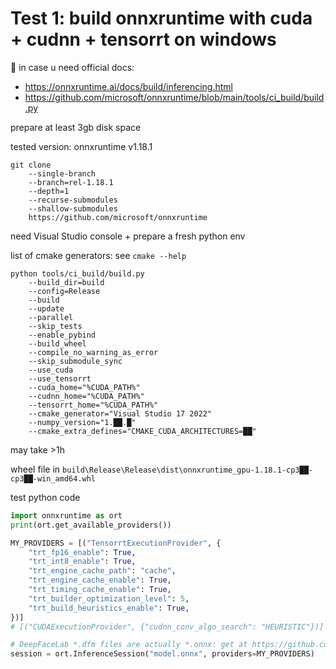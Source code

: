 # Test 1: build onnxruntime with cuda + cudnn + tensorrt on windows

📑 in case u need official docs:
- https://onnxruntime.ai/docs/build/inferencing.html
- https://github.com/microsoft/onnxruntime/blob/main/tools/ci_build/build.py

prepare at least 3gb disk space

tested version: onnxruntime v1.18.1
```
git clone
	--single-branch
	--branch=rel-1.18.1
	--depth=1
	--recurse-submodules
	--shallow-submodules
	https://github.com/microsoft/onnxruntime
```
need Visual Studio console + prepare a fresh python env

list of cmake generators: see `cmake --help`
```
python tools/ci_build/build.py
	--build_dir=build
	--config=Release
	--build
	--update
	--parallel
	--skip_tests
	--enable_pybind
	--build_wheel
	--compile_no_warning_as_error
	--skip_submodule_sync
	--use_cuda
	--use_tensorrt
	--cuda_home="%CUDA_PATH%"
	--cudnn_home="%CUDA_PATH%"
	--tensorrt_home="%CUDA_PATH%"
	--cmake_generator="Visual Studio 17 2022"
	--numpy_version="1.██.█"
	--cmake_extra_defines="CMAKE_CUDA_ARCHITECTURES=██"
```
may take >1h

wheel file in `build\Release\Release\dist\onnxruntime_gpu-1.18.1-cp3██-cp3██-win_amd64.whl`

test python code
```python
import onnxruntime as ort
print(ort.get_available_providers())

MY_PROVIDERS = [("TensorrtExecutionProvider", {
	"trt_fp16_enable": True,
	"trt_int8_enable": True,
	"trt_engine_cache_path": "cache",
	"trt_engine_cache_enable": True,
	"trt_timing_cache_enable": True,
	"trt_builder_optimization_level": 5,
	"trt_build_heuristics_enable": True,
})]
# [("CUDAExecutionProvider", {"cudnn_conv_algo_search": "HEURISTIC"})]

# DeepFaceLab *.dfm files are actually *.onnx: get at https://github.com/iperov/DeepFaceLive/releases
session = ort.InferenceSession("model.onnx", providers=MY_PROVIDERS)
```
